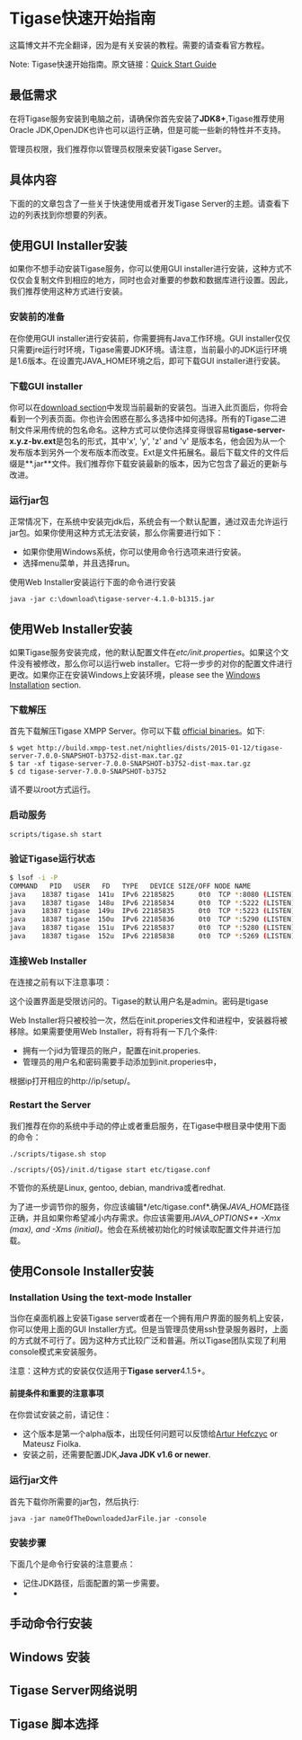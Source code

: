 # Tigase快速开始指南

这篇博文并不完全翻译，因为是有关安装的教程。需要的请查看官方教程。

Note: Tigase快速开始指南。原文链接：[Quick Start Guide](http://docs.tigase.org/tigase-server/snapshot/Administration_Guide/html/#about)

## 最低需求

在将Tigase服务安装到电脑之前，请确保你首先安装了**JDK8+**,Tigase推荐使用Oracle JDK,OpenJDK也许也可以运行正确，但是可能一些新的特性并不支持。

管理员权限，我们推荐你以管理员权限来安装Tigase Server。

## 具体内容

下面的的文章包含了一些关于快速使用或者开发Tigase Server的主题。请查看下边的列表找到你想要的列表。

## 使用GUI Installer安装

如果你不想手动安装Tigase服务，你可以使用GUI installer进行安装，这种方式不仅仅会复制文件到相应的地方，同时也会对重要的参数和数据库进行设置。因此，我们推荐使用这种方式进行安装。

### 安装前的准备

在你使用GUI installer进行安装前，你需要拥有Java工作环境。GUI installer仅仅只需要jre运行时环境，Tigase需要JDK环境。请注意，当前最小的JDK运行环境是1.6版本。在设置完JAVA_HOME环境之后，即可下载GUI installer进行安装。

### 下载GUI installer

你可以在[download section](https://projects.tigase.org/projects/tigase-server/files)中发现当前最新的安装包。当进入此页面后，你将会看到一个列表页面。你也许会困惑在那么多选择中如何选择。所有的Tigase二进制文件采用传统的包名命名。这种方式可以使你选择变得很容易**tigase-server-x.y.z-bv.ext**是包名的形式，其中'x', 'y', 'z' and 'v' 是版本名，他会因为从一个发布版本到另外一个发布版本而改变。Ext是文件拓展名。最后下载文件的文件后缀是**.jar**文件。我们推荐你下载安装最新的版本，因为它包含了最近的更新与改进。

### 运行jar包

正常情况下，在系统中安装完jdk后，系统会有一个默认配置，通过双击允许运行jar包。如果你使用这种方式无法安装，那么你需要进行如下：

- 如果你使用Windows系统，你可以使用命令行选项来进行安装。
- 选择menu菜单，并且选择run。

 使用Web Installer安装运行下面的命令进行安装

```shell
java -jar c:\download\tigase-server-4.1.0-b1315.jar
```

## 使用Web Installer安装

如果Tigase服务安装完成，他的默认配置文件在*etc/init.properties*。如果这个文件没有被修改，那么你可以运行web installer。它将一步步的对你的配置文件进行更改。如果你正在安装Windows上安装环境，please see the [Windows Installation](http://docs.tigase.org/tigase-server/snapshot/Administration_Guide/html/#winWebInstall) section.

### 下载解压

首先下载解压Tigase XMPP Server。你可以下载 [official binaries](https://projects.tigase.org/projects/tigase-server/files)。如下:

```shell
$ wget http://build.xmpp-test.net/nightlies/dists/2015-01-12/tigase-server-7.0.0-SNAPSHOT-b3752-dist-max.tar.gz
$ tar -xf tigase-server-7.0.0-SNAPSHOT-b3752-dist-max.tar.gz
$ cd tigase-server-7.0.0-SNAPSHOT-b3752
```

请不要以root方式运行。

### 启动服务

```shell
scripts/tigase.sh start
```

### 验证Tigase运行状态

```bash
$ lsof -i -P
COMMAND   PID   USER   FD   TYPE   DEVICE SIZE/OFF NODE NAME
java    18387 tigase  141u  IPv6 22185825      0t0  TCP *:8080 (LISTEN)
java    18387 tigase  148u  IPv6 22185834      0t0  TCP *:5222 (LISTEN)
java    18387 tigase  149u  IPv6 22185835      0t0  TCP *:5223 (LISTEN)
java    18387 tigase  150u  IPv6 22185836      0t0  TCP *:5290 (LISTEN)
java    18387 tigase  151u  IPv6 22185837      0t0  TCP *:5280 (LISTEN)
java    18387 tigase  152u  IPv6 22185838      0t0  TCP *:5269 (LISTEN)
```

### 连接Web Installer

在连接之前有以下注意事项：

这个设置界面是受限访问的。Tigase的默认用户名是admin。密码是tigase

Web Installer将只被校验一次，然后在init.properies文件和进程中，安装器将被移除。如果需要使用Web Installer，将有将有一下几个条件:

- 拥有一个jid为管理员的账户，配置在init.properies.
- 管理员的用户名和密码需要手动添加到init.properies中，

根据ip打开相应的http://ip/setup/。

### Restart the Server

我们推荐在你的系统中手动的停止或者重启服务，在Tigase中根目录中使用下面的命令：

```shell
./scripts/tigase.sh stop

./scripts/{OS}/init.d/tigase start etc/tigase.conf
```

不管你的系统是Linux, gentoo, debian, mandriva或者redhat.

为了进一步调节你的服务，你应该编辑*/etc/tigase.conf*.确保*JAVA_HOME*路径正确，并且如果你希望减小内存需求。你应该需要用*JAVA_OPTIONS** -Xmx (max), and -Xms (initial)*。他会在系统被初始化的时候读取配置文件并进行加载。

## 使用Console Installer安装

### Installation Using the text-mode Installer

当你在桌面机器上安装Tigase server或者在一个拥有用户界面的服务机上安装，你可以使用上面的GUI Installer方式。但是当管理员使用ssh登录服务器时，上面的方式就不可行了。因为这种方式比较广泛和普遍。所以Tigase团队实现了利用console模式来安装服务。

注意：这种方式的安装仅仅适用于**Tigase server**4.1.5+。

#### 前提条件和重要的注意事项

在你尝试安装之前，请记住：

- 这个版本是第一个alpha版本，出现任何问题可以反馈给[Artur Hefczyc](mailto:artur.hefczyc@tigase.net) or Mateusz Fiolka.
- 安装之前，还需要配置JDK,**Java JDK v1.6 or newer**.

### 运行jar文件

首先下载你所需要的jar包，然后执行:

```she
java -jar nameOfTheDownloadedJarFile.jar -console
```

### 安装步骤

下面几个是命令行安装的注意要点：

- 记住JDK路径，后面配置的第一步需要。
- ​

## 手动命令行安装





## Windows 安装



## Tigase Server网络说明



## Tigase 脚本选择





##  